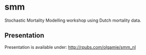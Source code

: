 # smm
Stochastic Mortality Modelling workshop using Dutch mortality data.

## Presentation
Presentation is available under: http://rpubs.com/olgamie/smm_nl
